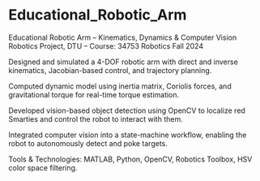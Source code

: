 # Educational_Robotic_Arm
Educational Robotic Arm – Kinematics, Dynamics &amp; Computer Vision
Robotics Project, DTU – Course: 34753 Robotics
Fall 2024

Designed and simulated a 4-DOF robotic arm with direct and inverse kinematics, Jacobian-based control, and trajectory planning.

Computed dynamic model using inertia matrix, Coriolis forces, and gravitational torque for real-time torque estimation.

Developed vision-based object detection using OpenCV to localize red Smarties and control the robot to interact with them.

Integrated computer vision into a state-machine workflow, enabling the robot to autonomously detect and poke targets.

Tools & Technologies: MATLAB, Python, OpenCV, Robotics Toolbox, HSV color space filtering.
